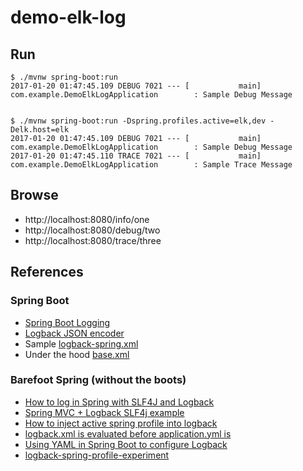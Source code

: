 # demo-elk-log

## Run
```
$ ./mvnw spring-boot:run
2017-01-20 01:47:45.109 DEBUG 7021 --- [           main] com.example.DemoElkLogApplication        : Sample Debug Message


$ ./mvnw spring-boot:run -Dspring.profiles.active=elk,dev -Delk.host=elk
2017-01-20 01:47:45.109 DEBUG 7021 --- [           main] com.example.DemoElkLogApplication        : Sample Debug Message
2017-01-20 01:47:45.110 TRACE 7021 --- [           main] com.example.DemoElkLogApplication        : Sample Trace Message
```
## Browse

* http://localhost:8080/info/one
* http://localhost:8080/debug/two
* http://localhost:8080/trace/three

## References

### Spring Boot

* [Spring Boot Logging](http://docs.spring.io/spring-boot/docs/current/reference/html/boot-features-logging.html)
* [Logback JSON encoder](https://github.com/logstash/logstash-logback-encoder)
* Sample [logback-spring.xml](https://github.com/spring-projects/spring-boot/blob/master/spring-boot-samples/spring-boot-sample-logback/src/main/resources/logback-spring.xml)
* Under the hood [base.xml](https://github.com/spring-projects/spring-boot/blob/master/spring-boot/src/main/resources/org/springframework/boot/logging/logback/base.xml)

### Barefoot Spring (without the boots)

* [How to log in Spring with SLF4J and Logback](http://www.codingpedia.org/ama/how-to-log-in-spring-with-slf4j-and-logback/)
* [Spring MVC + Logback SLF4j example](https://www.mkyong.com/spring-mvc/spring-mvc-logback-slf4j-example/)
* [How to inject active spring profile into logback](http://stackoverflow.com/questions/39546422/how-to-inject-active-spring-profile-into-logback)
* [logback.xml is evaluated before application.yml is](http://stackoverflow.com/questions/29669049/logback-xml-is-evaluated-before-application-yml-is)
* [Using YAML in Spring Boot to configure Logback](https://springframework.guru/using-yaml-in-spring-boot-to-configure-logback/)
* [logback-spring-profile-experiment](https://github.com/kurron/logback-spring-profile-experiment)
